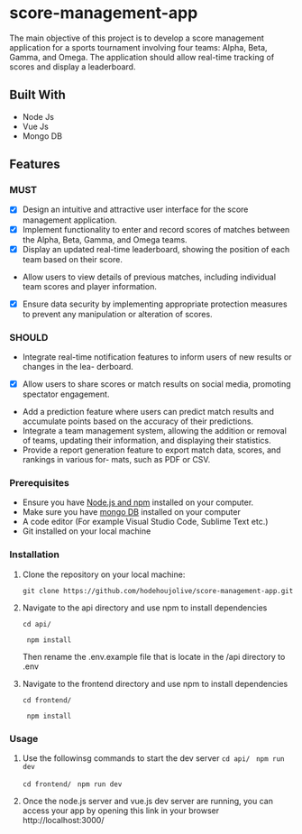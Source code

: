 # score-management-app
The main objective of this project is to develop a score management application for a sports tournament involving four teams: Alpha, Beta, Gamma, and Omega. The application should allow real-time tracking of scores and display a leaderboard.

## Built With
- Node Js
- Vue Js
- Mongo DB

## Features
### MUST

- [x] Design an intuitive and attractive user interface for the score management application.
- [x] Implement functionality to enter and record scores of matches between the Alpha, Beta, Gamma, and Omega teams.
- [x] Display an updated real-time leaderboard, showing the position of each team based on their score.
- Allow users to view details of previous matches, including individual team scores and player information.
- [x] Ensure data security by implementing appropriate protection measures to prevent any manipulation or alteration of scores.

### SHOULD

- Integrate real-time notification features to inform users of new results or changes in the lea- derboard.
- [x] Allow users to share scores or match results on social media, promoting spectator engagement. 
- Add a prediction feature where users can predict match results and accumulate points based on the accuracy of their predictions.
- Integrate a team management system, allowing the addition or removal of teams, updating their information, and displaying their statistics.
- Provide a report generation feature to export match data, scores, and rankings in various for- mats, such as PDF or CSV.

### Prerequisites

- Ensure you have [Node.js and npm](https://nodejs.org/en/download) installed on your computer.
- Make sure you have [mongo DB](https://www.mongodb.com/docs/manual/administration/install-community/) installed on your computer
- A code editor (For example Visual Studio Code, Sublime Text etc.)
- Git installed on your local machine

### Installation

1. Clone the repository on your local machine:

   ```
   git clone https://github.com/hodehoujolive/score-management-app.git
   ```

2. Navigate to the api directory and use npm to install dependencies
    ```
    cd api/
    ```
   ```
    npm install
    ```
    Then rename the .env.example file that is locate in the /api directory to .env
3. Navigate to the frontend directory and use npm to install dependencies
    ```
    cd frontend/
    ```
   ```
    npm install 
    ```

### Usage

1. Use the followinsg commands to start the dev server
    ```cd api/ ``` ```npm run dev```
    
    ```cd frontend/ ``` ```npm run dev```
2. Once the node.js server and vue.js dev server are running, you can access your app by opening this link in your browser 
    http://localhost:3000/
